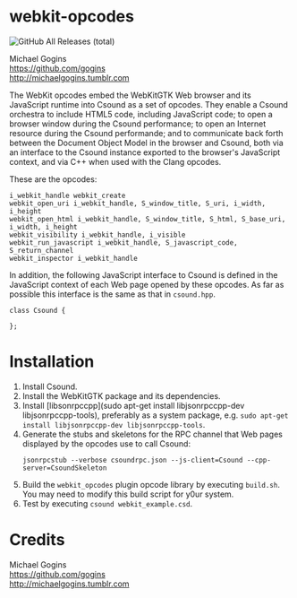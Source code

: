 # webkit-opcodes
![GitHub All Releases (total)](https://img.shields.io/github/downloads/gogins/webkit2-opcodes/total.svg)<br>

Michael Gogins<br>
https://github.com/gogins<br>
http://michaelgogins.tumblr.com

The WebKit opcodes embed the WebKitGTK Web browser and its JavaScript runtime 
into Csound as a set of opcodes. They enable a Csound orchestra to include HTML5 
code, including JavaScript code; to open a browser window during the Csound 
performance; to open an Internet resource during the Csound performande; and to 
communicate back forth between the Document Object Model in the browser and 
Csound, both via an interface to the Csound instance exported to the browser's 
JavaScript context, and via C++ when used with the Clang opcodes.

These are the opcodes: 
```
i_webkit_handle webkit_create
webkit_open_uri i_webkit_handle, S_window_title, S_uri, i_width, i_height
webkit_open_html i_webkit_handle, S_window_title, S_html, S_base_uri, i_width, i_height
webkit_visibility i_webkit_handle, i_visible
webkit_run_javascript i_webkit_handle, S_javascript_code, S_return_channel
webkit_inspector i_webkit_handle
```
In addition, the following JavaScript interface to Csound is defined in the 
JavaScript context of each Web page opened by these opcodes. As far as possible 
this interface is the same as that in `csound.hpp`.
```
class Csound {

};
```


# Installation

1. Install Csound.
2. Install the WebKitGTK package and its dependencies.
3. Install [libsonrpccpp](sudo apt-get install libjsonrpccpp-dev libjsonrpccpp-tools), 
   preferably as a system package, e.g. 
   `sudo apt-get install libjsonrpccpp-dev libjsonrpccpp-tools`.
4. Generate the stubs and skeletons for the RPC channel that Web pages displayed 
   by the opcodes use to call Csound:
   ```
   jsonrpcstub --verbose csoundrpc.json --js-client=Csound --cpp-server=CsoundSkeleton
   ```   
4. Build the `webkit_opcodes` plugin opcode library by executing `build.sh`. You may need 
to modify this build script for y0ur system.
5. Test by executing `csound webkit_example.csd`. 

# Credits

Michael Gogins<br>
https://github.com/gogins<br>
http://michaelgogins.tumblr.com
